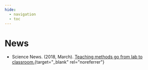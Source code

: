 ```yaml
---
hide:
  - navigation
  - toc
---
```


# News

- Science News. (2018, March). [Teaching methods go from lab to classroom.](https://www.sciencenews.org/article/teaching-methods-go-lab-classroom){target="_blank" rel="noreferrer"}
